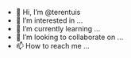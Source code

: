 - 👋 Hi, I’m @terentuis
- 👀 I’m interested in ...
- 🌱 I’m currently learning ...
- 💞️ I’m looking to collaborate on ...
- 📫 How to reach me ...

<!---
terentuis/terentuis is a ✨ special ✨ repository because its `README.md` (this file) appears on your GitHub profile.
You can click the Preview link to take a look at your changes.
--->
